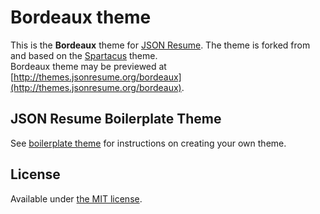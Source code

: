 # Bordeaux theme

This is the **Bordeaux** theme for [JSON Resume](http://jsonresume.org/).
The theme is forked from and based on the [Spartacus](https://www.npmjs.com/package/jsonresume-theme-spartacus) theme.  
Bordeaux theme may be previewed at [http://themes.jsonresume.org/bordeaux](http://themes.jsonresume.org/bordeaux).

## JSON Resume Boilerplate Theme

See [boilerplate theme](https://github.com/jsonresume/jsonresume-theme-boilerplate) for instructions on creating your own theme.

## License

Available under [the MIT license](http://mths.be/mit).
